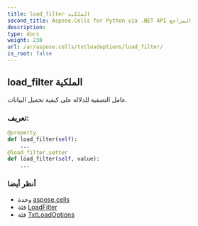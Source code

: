 ```yaml
---
title: load_filter الملكية
second_title: Aspose.Cells for Python via .NET API المراجع
description:
type: docs
weight: 230
url: /ar/aspose.cells/txtloadoptions/load_filter/
is_root: false
---
```

##  load_filter الملكية

عامل التصفية للدلالة على كيفية تحميل البيانات.
###  تعريف:
```python
@property
def load_filter(self):
    ...
@load_filter.setter
def load_filter(self, value):
    ...
```

###  أنظر أيضا
* وحدة [aspose.cells](../../)
* فئة [LoadFilter](/cells/python-net/ar/aspose.cells/loadfilter)
* فئة [TxtLoadOptions](/cells/python-net/ar/aspose.cells/txtloadoptions)
